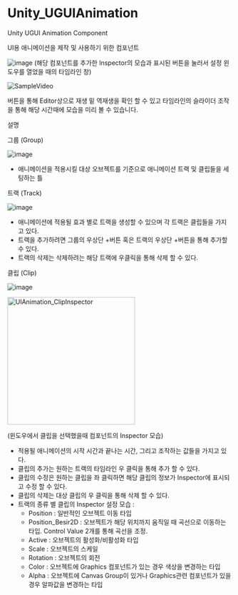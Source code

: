 # Unity_UGUIAnimation
Unity UGUI Animation Component

UI용 애니메이션을 제작 및 사용하기 위한 컴포넌트

![image](https://github.com/BadanaMilk/Unity_UGUIAnimation/assets/49542105/064f834a-dcfe-4b4a-835a-a2f581b8a8aa)
(해당 컴포넌트를 추가한 Inspector의 모습과 표시된 버튼을 눌러서 설정 윈도우를 열었을 때의 타임라인 창)

![SampleVideo](https://github.com/BadanaMilk/Unity_UGUIAnimation/assets/49542105/f8552684-e149-4e32-a6e1-696c26fb22c3)

버튼을 통해 Editor상으로 재생 밑 역재생을 확인 할 수 있고 타임라인의 슬라이더 조작을 통해 해당 시간때에 모습을 미리 볼 수 있습니다. 


설명


그룹 (Group)

![image](https://github.com/BadanaMilk/Unity_UGUIAnimation/assets/49542105/f60af8c6-c01b-4efe-816b-e61ebeba0293)
- 애니메이션을 적용시킬 대상 오브젝트를 기준으로 애니메이션 트랙 및 클립들을 세팅하는 틀


트랙 (Track)

![image](https://github.com/BadanaMilk/Unity_UGUIAnimation/assets/49542105/0ed9ce50-d31d-400d-b5d3-3a9944d48454)
- 애니메이션에 적용될 효과 별로 트랙을 생성할 수 있으며 각 트랙은 클립들을 가지고 있다.
- 트랙을 추가하려면 그룹의 우상단 +버튼 혹은 트랙의 우상단 +버튼을 통해 추가할 수 있다.
- 트랙의 삭제는 삭제하려는 해당 트랙에 우클릭을 통해 삭제 할 수 있다.


클립 (Clip)

![image](https://github.com/BadanaMilk/Unity_UGUIAnimation/assets/49542105/a5d3700b-5f07-46b8-a9ad-67456eec185e)

<img width="286" alt="UIAnimation_ClipInspector" src="https://github.com/BadanaMilk/Unity_UGUIAnimation/assets/49542105/2ca4b02a-7dcf-49f6-8fbf-e16db9f187d5">

(윈도우에서 클립을 선택했을때 컴포넌트의 Inspector 모습)

- 적용될 애니메이션의 시작 시간과 끝나는 시간, 그리고 조작하는 값들을 가지고 있다.
- 클립의 추가는 원하는 트랙의 타임라인 우 클릭을 통해 추가 할 수 있다.
- 클립의 수정은 원하는 클립을 좌 클릭하면 해당 클립의 정보가 Inspector에 표시되고 수정 할 수 있다.
- 클립의 삭제는 대상 클립의 우 클릭을 통해 삭제 할 수 있다.
- 트랙의 종류 별 클립의 Inspector 설정 모습 :
  - Position : 일반적인 오브젝트 이동 타입
  - Position_Besir2D : 오브젝트가 해당 위치까지 움직일 때 곡선으로 이동하는 타입. Control Value 2개를 통해 곡선을 조정.
  - Active : 오브젝트의 활성화/비활성화 타입
  - Scale : 오브젝트의 스케일
  - Rotation : 오브젝트의 회전
  - Color : 오브젝트에 Graphics 컴포넌트가 있는 경우 색상을 변경하는 타입
  - Alpha : 오브젝트에 Canvas Group이 있거나 Graphics관련 컴포넌트가 있을 경우 알파값을 변경하는 타입
